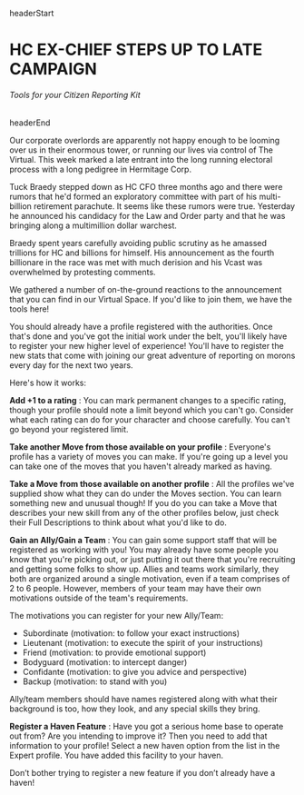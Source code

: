 headerStart

# HC EX-CHIEF STEPS UP TO LATE CAMPAIGN 

###### Tools for your Citizen Reporting Kit

headerEnd

Our corporate overlords are apparently not happy enough to be looming over us in their enormous tower, or running our lives via control of The Virtual. This week marked a late entrant into the long running electoral process with a long pedigree in Hermitage Corp. 

Tuck Braedy stepped down as HC CFO three months ago and there were rumors that he'd formed an exploratory committee with part of his multi-billion retirement parachute. It seems like these rumors were true. Yesterday he announced his candidacy for the Law and Order party and that he was bringing along a multimillion dollar warchest. 

Braedy spent years carefully avoiding public scrutiny as he amassed trillions for HC and billions for himself. His announcement as the fourth billionare in the race was met with much derision and his Vcast was overwhelmed by protesting comments. 

We gathered a number of on-the-ground reactions to the announcement that you can find in our Virtual Space. If you'd like to join them, we have the tools here! 

You should already have a profile registered with the authorities. Once that's done and you've got the initial work under the belt, you'll likely have to register your new higher level of experience! You'll have to register the new stats that come with joining our great adventure of reporting on morons every day for the next two years.

Here's how it works:

**Add +1 to a rating** : You can mark permanent changes to a specific rating, though your profile should note a limit beyond which you can't go. Consider what each rating can do for your character and choose carefully. You can't go beyond your registered limit.

**Take another Move from those available on your profile** : Everyone's profile has a variety of moves you can make. If you're going up a level you can take one of the moves that you haven't already marked as having. 

**Take a Move from those available on another profile** : All the profiles we've supplied show what they can do under the Moves section. You can learn something new and unusual though! If you do you can take a Move that describes your new skill from any of the other profiles below, just check their Full Descriptions to think about what you'd like to do.  

**Gain an Ally/Gain a Team** : You can gain some support staff that will be registered as working with you! You may already have some people you know that you're picking out, or just putting it out there that you're recruiting and getting some folks to show up. Allies and teams work similarly, they both are organized around a single motivation, even if a team comprises of 2 to 6 people. However, members of your team may have their own motivations outside of the team's requirements. 

The motivations you can register for your new Ally/Team:

*   Subordinate (motivation: to follow your exact instructions)
*   Lieutenant (motivation: to execute the spirit of your
instructions)
*   Friend (motivation: to provide emotional support)
*   Bodyguard (motivation: to intercept danger)
*   Confidante (motivation: to give you advice and perspective)
*   Backup (motivation: to stand with you)

Ally/team members should have names registered along with
what their background is too, how they look, and any special skills
they bring.

**Register a Haven Feature** : Have you got a serious home base to operate out from? Are you intending to improve it? Then you need to add that information to your profile! Select a new haven option from the list in the Expert profile. You have added this facility to your haven.

Don’t bother trying to register a new feature if you don’t already have a haven! 

